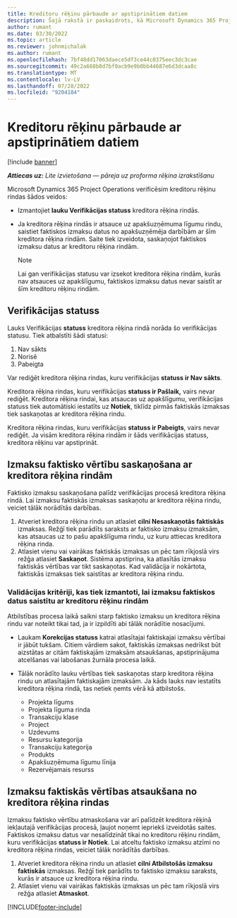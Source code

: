 ```yaml
---
title: Kreditoru rēķinu pārbaude ar apstiprinātiem datiem
description: Šajā rakstā ir paskaidrots, kā Microsoft Dynamics 365 Project Operations ļauj projektu vadītājiem pārbaudīt kreditoru rēķinus, izmantojot faktiskos datus, kas tika apstiprināti, darbuzņēmējiem veicot darbu un reģistrējot laiku, kā arī izdevumus un materiālus, ko izmantoja projekta grupas dalībnieki.
author: rumant
ms.date: 03/30/2022
ms.topic: article
ms.reviewer: johnmichalak
ms.author: rumant
ms.openlocfilehash: 7bf48dd17063daece5df3ce44c0375eec3dc3cae
ms.sourcegitcommit: 49c2a668b8d7bf0acb9e9b0bb44687e6d3dcaa8c
ms.translationtype: MT
ms.contentlocale: lv-LV
ms.lasthandoff: 07/28/2022
ms.locfileid: "9204184"
---
```

# <a name="verification-of-vendor-invoices-with-approved-actuals"></a>Kreditoru rēķinu pārbaude ar apstiprinātiem datiem

[!include [banner](../../includes/dataverse-preview.md)]

_**Attiecas uz:** Lite izvietošana — pāreja uz proforma rēķina izrakstīšanu_

Microsoft Dynamics 365 Project Operations verificēsim kreditoru rēķinu rindas šādos veidos:

- Izmantojiet **lauku Verifikācijas statuss** kreditora rēķina rindās.
- Ja kreditora rēķina rindās ir atsauce uz apakšuzņēmuma līgumu rindu, saistiet faktiskos izmaksu datus no apakšuzņēmēja darbībām ar šīm kreditora rēķina rindām. Saite tiek izveidota, saskaņojot faktiskos izmaksu datus ar kreditoru rēķina rindām.

    > [!NOTE]
    > Lai gan verifikācijas statusu var izsekot kreditora rēķina rindām, kurās nav atsauces uz apakšlīgumu, faktiskos izmaksu datus nevar saistīt ar šīm kreditoru rēķinu rindām.

## <a name="verification-status"></a>Verifikācijas statuss

Lauks Verifikācijas **statuss** kreditora rēķina rindā norāda šo verifikācijas statusu. Tiek atbalstīti šādi statusi:

1. Nav sākts
2. Norisē
3. Pabeigta

Var rediģēt kreditora rēķina rindas, kuru verifikācijas **statuss ir Nav sākts**.

Kreditora rēķina rindas, kuru verifikācijas **statuss ir Pašlaik,** vairs nevar rediģēt. Kreditora rēķina rindai, kas atsaucas uz apakšlīgumu, verifikācijas statuss tiek automātiski iestatīts uz **Notiek**, tiklīdz pirmās faktiskās izmaksas tiek saskaņotas ar kreditora rēķina rindu.

Kreditora rēķina rindas, kuru verifikācijas **statuss ir Pabeigts**, vairs nevar rediģēt. Ja visām kreditora rēķina rindām ir šāds verifikācijas statuss, kreditora rēķinu var apstiprināt.

## <a name="match-cost-actuals-to-vendor-invoice-lines"></a>Izmaksu faktisko vērtību saskaņošana ar kreditora rēķina rindām

Faktisko izmaksu saskaņošana palīdz verifikācijas procesā kreditora rēķina rindā. Lai izmaksu faktiskās izmaksas saskaņotu ar kreditora rēķina rindu, veiciet tālāk norādītās darbības.

1. Atveriet kreditora rēķina rindu un atlasiet **cilni Nesaskaņotās faktiskās** izmaksas. Režģī tiek parādīts saraksts ar faktisko izmaksu izmaksām, kas atsaucas uz to pašu apakšlīguma rindu, uz kuru attiecas kreditora rēķina rinda.
2. Atlasiet vienu vai vairākas faktiskās izmaksas un pēc tam rīkjoslā virs režģa atlasiet **Saskaņot**. Sistēma apstiprina, ka atlasītās izmaksu faktiskās vērtības var tikt saskaņotas. Kad validācija ir nokārtota, faktiskās izmaksas tiek saistītas ar kreditora rēķina rindu.

### <a name="validation-criteria-that-are-used-to-link-cost-actuals-to-vendor-invoice-lines"></a>Validācijas kritēriji, kas tiek izmantoti, lai izmaksu faktiskos datus saistītu ar kreditoru rēķinu rindām

Atbilstības procesa laikā saikni starp faktisko izmaksu un kreditora rēķina rindu var noteikt tikai tad, ja ir izpildīti abi tālāk norādītie nosacījumi.

- Laukam **Korekcijas statuss** katrai atlasītajai faktiskajai izmaksu vērtībai ir jābūt tukšam. Citiem vārdiem sakot, faktiskās izmaksas nedrīkst būt aizstātas ar citām faktiskajām izmaksām atsaukšanas, apstiprinājuma atcelšanas vai labošanas žurnāla procesa laikā.
- Tālāk norādīto lauku vērtības tiek saskaņotas starp kreditora rēķina rindu un atlasītajām faktiskajām izmaksām. Ja kāds lauks nav iestatīts kreditora rēķina rindā, tas netiek ņemts vērā kā atbilstošs.

    - Projekta līgums
    - Projekta līguma rinda
    - Transakciju klase
    - Project
    - Uzdevums
    - Resursu kategorija
    - Transakciju kategorija
    - Produkts
    - Apakšuzņēmuma līgumu līnija
    - Rezervējamais resurss

## <a name="unmatch-cost-actuals-from-a-vendor-invoice-line"></a>Izmaksu faktiskās vērtības atsaukšana no kreditora rēķina rindas

Izmaksu faktisko vērtību atmaskošana var arī palīdzēt kreditora rēķinā iekļautajā verifikācijas procesā, ļaujot noņemt iepriekš izveidotās saites. Faktiskos izmaksu datus var nesalīdzināt tikai no kreditoru rēķinu rindām, kuru verifikācijas **statuss ir Notiek**. Lai atceltu faktisko izmaksu atzīmi no kreditora rēķina rindas, veiciet tālāk norādītās darbības.

1. Atveriet kreditora rēķina rindu un atlasiet **cilni Atbilstošās izmaksu faktiskās** izmaksas. Režģī tiek parādīts to faktisko izmaksu saraksts, kurās ir atsauce uz kreditora rēķina rindu.
2. Atlasiet vienu vai vairākas faktiskās izmaksas un pēc tam rīkjoslā virs režģa atlasiet **Atmaskot**.

[!INCLUDE[footer-include](../../includes/footer-banner.md)]
